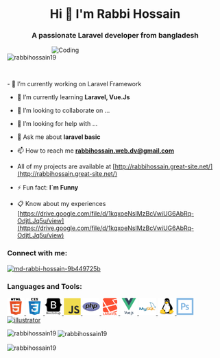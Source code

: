 <h1 align="center">Hi  👋 I'm Rabbi Hossain</h1>
<h3 align="center">A passionate Laravel developer from bangladesh</h3>
<img align="right" alt="Coding" width="400px" src="https://cdn.dribbble.com/users/1162077/screenshots/3848914/programmer.gif" />

<p align="left"> <img src="https://komarev.com/ghpvc/?username=rabbihossain19&label=Profile%20views&color=0e75b6&style=flat" alt="rabbihossain19" /> </p>

<p align="left"> <a href="https://twitter.com/" target="blank"><img src="https://img.shields.io/twitter/follow/?logo=twitter&style=for-the-badge" alt="" /></a> </p>
- 🔭 I’m currently working on Laravel Framework

- 🌱 I’m currently learning **Laravel, Vue.Js**

- 👯 I’m looking to collaborate on ...

- 🤔 I’m looking for help with ...

- 💬 Ask me about **laravel basic**

- 📫 How to reach me **rabbihossain.web.dv@gmail.com**

- All of my projects are available at [http://rabbihossain.great-site.net/](http://rabbihossain.great-site.net/)

- ⚡ Fun fact: **I`m Funny**

- 📋 Know about my experiences [https://drive.google.com/file/d/1kqxoeNsIMzBcVwiUG6AbRq-OdjtLJq5u/view](https://drive.google.com/file/d/1kqxoeNsIMzBcVwiUG6AbRq-OdjtLJq5u/view)


<h3 align="left">Connect with me:</h3>
<p align="left">
<a href="https://linkedin.com/in/md-rabbi-hossain-9b449725b" target="blank"><img align="center" src="https://raw.githubusercontent.com/rahuldkjain/github-profile-readme-generator/master/src/images/icons/Social/linked-in-alt.svg" alt="md-rabbi-hossain-9b449725b" height="30" width="40" /></a>
</p>




<h3 align="left">Languages and Tools:</h3>
<p align="left">
  <a href="https://www.w3.org/html/" target="_blank" rel="noreferrer">
    <img src="https://raw.githubusercontent.com/devicons/devicon/master/icons/html5/html5-original-wordmark.svg" alt="html5" width="40" height="40" />
  </a>
  <a href="https://www.w3schools.com/css/" target="_blank" rel="noreferrer">
    <img src="https://raw.githubusercontent.com/devicons/devicon/master/icons/css3/css3-original-wordmark.svg" alt="css3" width="40" height="40" />
  </a>
  <a href="https://getbootstrap.com" target="_blank" rel="noreferrer">
    <img src="https://raw.githubusercontent.com/devicons/devicon/master/icons/bootstrap/bootstrap-plain-wordmark.svg" alt="bootstrap" width="40" height="40" />
  </a>
  <a href="https://developer.mozilla.org/en-US/docs/Web/JavaScript" target="_blank" rel="noreferrer">
    <img src="https://raw.githubusercontent.com/devicons/devicon/master/icons/javascript/javascript-original.svg" alt="javascript" width="40" height="40" />
  </a>
  <a href="https://www.php.net" target="_blank" rel="noreferrer">
    <img src="https://raw.githubusercontent.com/devicons/devicon/master/icons/php/php-original.svg" alt="php" width="40" height="40" />
  </a>
  <a href="https://laravel.com/" target="_blank" rel="noreferrer">
    <img src="https://raw.githubusercontent.com/devicons/devicon/master/icons/laravel/laravel-plain-wordmark.svg" alt="laravel" width="40" height="40" />
  </a>
  <a href="https://vuejs.org/" target="_blank" rel="noreferrer">
    <img src="https://raw.githubusercontent.com/devicons/devicon/master/icons/vuejs/vuejs-original-wordmark.svg" alt="vuejs" width="40" height="40" />
  </a>
  <a href="https://www.mysql.com/" target="_blank" rel="noreferrer">
    <img src="https://raw.githubusercontent.com/devicons/devicon/master/icons/mysql/mysql-original-wordmark.svg" alt="mysql" width="40" height="40" />
  </a>
  <a href="https://www.linux.org/" target="_blank" rel="noreferrer">
    <img src="https://raw.githubusercontent.com/devicons/devicon/master/icons/linux/linux-original.svg" alt="linux" width="40" height="40" />
  </a>
  <a href="https://www.photoshop.com/en" target="_blank" rel="noreferrer">
    <img src="https://raw.githubusercontent.com/devicons/devicon/master/icons/photoshop/photoshop-line.svg" alt="photoshop" width="40" height="40" />
  </a>
<a href="https://www.adobe.com/in/products/illustrator.html" target="_blank" rel="noreferrer">
    <img src="https://www.vectorlogo.zone/logos/adobe_illustrator/adobe_illustrator-icon.svg" alt="illustrator" width="40" height="40" />
  </a>
</p>



<p><img align="left" src="https://github-readme-stats.vercel.app/api/top-langs?username=rabbihossain19&show_icons=true&locale=en&layout=compact" alt="rabbihossain19" /></p>

<p>&nbsp;<img align="center" src="https://github-readme-stats.vercel.app/api?username=rabbihossain19&show_icons=true&locale=en" alt="rabbihossain19" /></p>

<p><img align="center" src="https://github-readme-streak-stats.herokuapp.com/?user=rabbihossain19&" alt="rabbihossain19" /></p>
